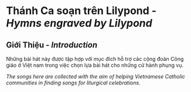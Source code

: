 # Thánh Ca soạn trên Lilypond - *Hymns engraved by Lilypond*
## Giới Thiệu - *Introduction*

Những bài hát này được tập hợp với mục đích hỗ trợ các cộng đoàn Công giáo ở Việt nam trong việc chọn lựa bài hát cho những cử hành phụng vụ.

*The songs here are collected with the aim of helping Vietnamese Catholic communities in finding songs for liturgical celebrations.*